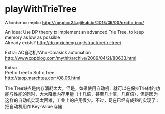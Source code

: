 # playWithTrieTree

A better example:
http://songlee24.github.io/2015/05/09/prefix-tree/

An idea:
Use DP theory to implement an advanced Trie Tree, to keep memory as low as possible  
Already exists? http://dongxicheng.org/structure/trietree/

Extra:
AC自动机?Aho-Corasick automation  
http://www.cppblog.com/mythit/archive/2009/04/21/80633.html

Extra:  
Prefix Tree to Sufix Tree:  
http://taop.marchtea.com/08.06.html

Trie Tree缺点是内存消耗太大。但是，如果使用自动机，就可以在保持Trie树的功能与性能的同时，大大降低内存用量（十几倍，甚至几十倍，几百倍），但是因为这样的自动机实现太困难，工业上的应用很少。不过，现在已经有成熟的实现了：把自动机用作 Key-Value 存储

